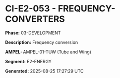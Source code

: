 # CI-E2-053 - FREQUENCY-CONVERTERS

**Phase:** 03-DEVELOPMENT

**Description:** Frequency conversion

**AMPEL:** AMPEL-01-TUW (Tube and Wing)

**Segment:** E2-ENERGY

**Generated:** 2025-08-25 17:27:29 UTC
